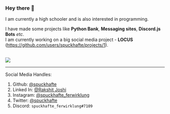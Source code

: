 ### Hey there 👋

I am currently a high schooler and is also interested in programming.<br>

I have made some projects like **Python Bank**, **Messaging sites**, **Discord.js Bots** *etc*.<br>
I am currently working on a big social media project - **LOCUS** (https://github.com/users/spuckhafte/projects/1).

<br>
<img src="https://github-readme-stats.vercel.app/api/top-langs/?username=spuckhafte&theme=dracula" style="cursor:default; user-select:none; border:none">
<hr>
    
Social Media Handles:
1. Github: <a href="https://github.com/spuckhafte">@spuckhafte</a>
2. Linked In: <a href="https://in.linkedin.com/in/rakshit-joshi-ab6892217">@Rakshit Joshi</a>
3. Instagram: <a href="https://www.instagram.com/spuckhafte_ferwirklung">@spuckhafte_ferwirklung</a>
4. Twitter: <a href="https://twitter.com/spuckhafte">@spuckhafte</a>
5. Discord: `spuckhafte_ferwirklung#7109`
